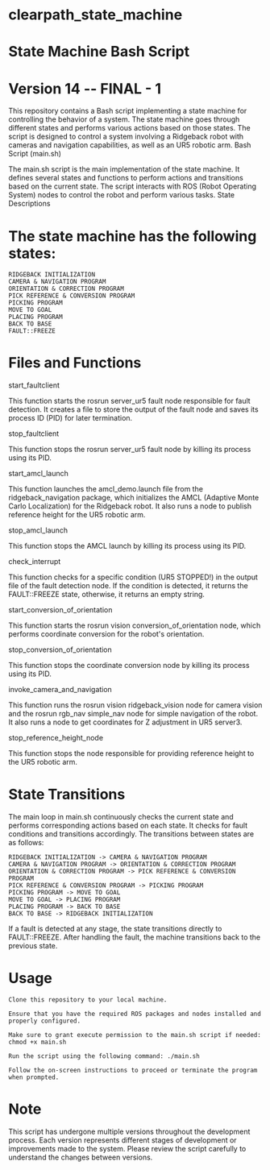 # clearpath_state_machine
# State Machine Bash Script

# Version 14 -- FINAL - 1

This repository contains a Bash script implementing a state machine for controlling the behavior of a system. The state machine goes through different states and performs various actions based on those states. The script is designed to control a system involving a Ridgeback robot with cameras and navigation capabilities, as well as an UR5 robotic arm.
Bash Script (main.sh)

The main.sh script is the main implementation of the state machine. It defines several states and functions to perform actions and transitions based on the current state. The script interacts with ROS (Robot Operating System) nodes to control the robot and perform various tasks.
State Descriptions

# The state machine has the following states:

    RIDGEBACK INITIALIZATION
    CAMERA & NAVIGATION PROGRAM
    ORIENTATION & CORRECTION PROGRAM
    PICK REFERENCE & CONVERSION PROGRAM
    PICKING PROGRAM
    MOVE TO GOAL
    PLACING PROGRAM
    BACK TO BASE
    FAULT::FREEZE

# Files and Functions
start_faultclient

This function starts the rosrun server_ur5 fault node responsible for fault detection. It creates a file to store the output of the fault node and saves its process ID (PID) for later termination.

stop_faultclient

This function stops the rosrun server_ur5 fault node by killing its process using its PID.

start_amcl_launch

This function launches the amcl_demo.launch file from the ridgeback_navigation package, which initializes the AMCL (Adaptive Monte Carlo Localization) for the Ridgeback robot. It also runs a node to publish reference height for the UR5 robotic arm.

stop_amcl_launch

This function stops the AMCL launch by killing its process using its PID.

check_interrupt

This function checks for a specific condition (UR5 STOPPED!) in the output file of the fault detection node. If the condition is detected, it returns the FAULT::FREEZE state, otherwise, it returns an empty string.

start_conversion_of_orientation

This function starts the rosrun vision conversion_of_orientation node, which performs coordinate conversion for the robot's orientation.

stop_conversion_of_orientation

This function stops the coordinate conversion node by killing its process using its PID.

invoke_camera_and_navigation

This function runs the rosrun vision ridgeback_vision node for camera vision and the rosrun rgb_nav simple_nav node for simple navigation of the robot. It also runs a node to get coordinates for Z adjustment in UR5 server3.

stop_reference_height_node

This function stops the node responsible for providing reference height to the UR5 robotic arm.

# State Transitions

The main loop in main.sh continuously checks the current state and performs corresponding actions based on each state. It checks for fault conditions and transitions accordingly. The transitions between states are as follows:

    RIDGEBACK INITIALIZATION -> CAMERA & NAVIGATION PROGRAM
    CAMERA & NAVIGATION PROGRAM -> ORIENTATION & CORRECTION PROGRAM
    ORIENTATION & CORRECTION PROGRAM -> PICK REFERENCE & CONVERSION PROGRAM
    PICK REFERENCE & CONVERSION PROGRAM -> PICKING PROGRAM
    PICKING PROGRAM -> MOVE TO GOAL
    MOVE TO GOAL -> PLACING PROGRAM
    PLACING PROGRAM -> BACK TO BASE
    BACK TO BASE -> RIDGEBACK INITIALIZATION

If a fault is detected at any stage, the state transitions directly to FAULT::FREEZE. After handling the fault, the machine transitions back to the previous state.

# Usage

    Clone this repository to your local machine.

    Ensure that you have the required ROS packages and nodes installed and properly configured.

    Make sure to grant execute permission to the main.sh script if needed: chmod +x main.sh

    Run the script using the following command: ./main.sh

    Follow the on-screen instructions to proceed or terminate the program when prompted.

# Note

This script has undergone multiple versions throughout the development process. Each version represents different stages of development or improvements made to the system. Please review the script carefully to understand the changes between versions.
